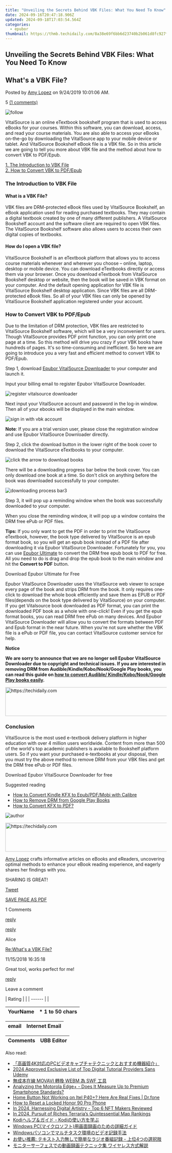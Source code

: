 ```yaml
---
title: "Unveiling the Secrets Behind VBK Files: What You Need To Know"
date: 2024-09-16T20:47:18.906Z
updated: 2024-09-18T17:03:54.564Z
categories:
  - epubor
thumbnail: https://thmb.techidaily.com/8a38e69f6bb6d23740b2b061d8fc927f2b1d57e63f504706f437480fcde8cc73.jpg
---
```


## Unveiling the Secrets Behind VBK Files: What You Need To Know

## What's a VBK File?

Posted by [Amy Lopez](https://shorturl.at/bmsEO) on 9/24/2019 10:01:06 AM.

5 [(1 comments)](http://www.epubor.com/#comment-area) 

![follow](http://www.epubor.com/images/follow.png)

VitalSource is an online eTextbook bookshelf program that is used to access eBooks for your courses. Within this software, you can download, access, and read your course materials. You are also able to access your eBooks on-the-go by downloading the VitalSource app to your mobile device or tablet. And VitalSource Bookshelf eBook file is a VBK file. So in this article we are going to tell you more about VBK file and the method about how to convert VBK to PDF/Epub. 

[1\. The Introduction to VBK File](https://tools.techidaily.com/epubor/products/)  
[2\. How to Convert VBK to PDF/Epub](https://tools.techidaily.com/epubor/products/)

### The Introduction to VBK File 

#### What is a VBK File?

VBK files are DRM-protected eBook files used by VitalSource Bookshelf, an eBook application used for reading purchased textbooks. They may contain a digital textbook created by one of many different publishers. A VitalSource Bookshelf account and the software client are required to open VBK files. The VitalSource Bookshelf software also allows users to access their own digital copies of textbooks.

#### How do I open a VBK file?

VitalSource Bookshelf is an eTextbook platform that allows you to access course materials whenever and wherever you choose – online, laptop, desktop or mobile device. You can download eTextbooks directly or access them via your browser. Once you download eTextbook from VitalSource Bookshelf desktop or website, then the book will be saved in VBK format on your computer. And the default opening application for VBK file is VitalSource Bookshelf desktop application. Since VBK files are all DRM-protected eBook files. So all of your VBK files can only be opened by VitalSource Bookshelf application registered under your account.

### How to Convert VBK to PDF/Epub

Due to the limitation of DRM protection, VBK files are restricted to VitalSource Bookshelf software, which will be a very inconvenient for users. Though VitalSource provides PDF print function, you can only print one page at a time. So this method will drive you crazy if your VBK books have hundreds of pages. It's so time-consuming and inefficient. So here we are going to introduce you a very fast and efficient method to convert VBK to PDF/Epub.

Step 1, download [Epubor VitalSource Downloader](https://tools.techidaily.com/epubor/products/) to your computer and launch it.

Input your billing email to register Epubor VitalSource Downloader. 

![register vitalsource downloader](http://www.epubor.com/images/uppic/register-vitalsource-downloader.png)

Next input your VitalSource account and password in the log-in window. Then all of your ebooks will be displayed in the main window.

![sign in with vbk account](http://www.epubor.com/images/uppic/sign-in-with-vbk-account.png)

**Note**: If you are a trial version user, please close the registration window and use Epubor VitalSource Downloader directly.

Step 2, click the download button in the lower right of the book cover to download the VitalSource eTextbooks to your computer.

![click the arrow to download books](http://www.epubor.com/images/uppic/click-the-arrow-to-download-books.png)

There will be a downloading progress bar below the book cover. You can only download one book at a time. So don't click on anything before the book was downloaded successfully to your computer.

![downloading process bar3](http://www.epubor.com/images/uppic/downloading-process-bar3.png)

Step 3, it will pop up a reminding window when the book was successfully downloaded to your computer. 

When you close the reminding window, it will pop up a window contains the DRM free ePub or PDF files. 

**Tips:** If you only want to get the PDF in order to print the VitalSource eTextbook, however, the book type delivered by VitalSource is an epub format book, so you will get an epub book instead of a PDF file after downloading it via Epubor VitalSource Downloader. Fortunately for you, you can use [Epubor Ultimate](https://tools.techidaily.com/epubor/ultimate/) to convert the DRM free epub book to PDF for free. All you need to do is drag and drop the epub book to the main window and hit the **Convert to PDF** button.

Download Epubor Ultimate for Free

[](https://tools.techidaily.com/epubor/ultimate/) [](https://tools.techidaily.com/epubor/ultimate/) 

Epubor VitalSource Downloader uses the VitalSource web viewer to scrape every page of the book and strips DRM from the book. It only requires one-click to download the whole book efficiently and save them as EPUB or PDF files(depends on the book type delivered by VitalSource) on your computer. If you get Vitalsource book downloaded as PDF format, you can print the downloaded PDF book as a whole with one-click! Even if you get the epub format books, you can read DRM free ePub on many devices. And Epubor VitalSource Downloader will allow you to convert the formats between PDF and Epub format in the near future. When you're not sure whether the VBK file is a ePub or PDF file, you can contact VitalSource customer service for help.

**Notice**

**We are sorry to announce that we are no longer sell Epubor VitalSource Downloader due to copyright and technical issues. If you are interested in removing DRM from Audible/Kindle/Kobo/Nook/Google Play books, you can read this guide on [how to convert Audible/ Kindle/Kobo/Nook/Google Play books easily](https://tools.techidaily.com/epubor/products/).**

<!-- affiliate ads begin -->
<a href="https://aligracehair.sjv.io/c/5597632/1896546/19272" target="_top" id="1896546">
  <img src="//a.impactradius-go.com/display-ad/19272-1896546" border="0" alt="https://techidaily.com" width="728" height="90"/>
</a>
<img height="0" width="0" src="https://aligracehair.sjv.io/i/5597632/1896546/19272" style="position:absolute;visibility:hidden;" border="0" />
<!-- affiliate ads end -->

### Conclusion

VitalSource is the most used e-textbook delivery platform in higher education with over 4 million users worldwide. Content from more than 500 of the world's top academic publishers is available to Bookshelf platform users. So if you want your purchased e-textbooks at your disposal, then you must try the above method to remove DRM from your VBK files and get the DRM free ePub or PDF files. 

Download Epubor VitalSource Downloader for free

[](http://download.epubor.com/EpuborVitalSourceDownloader.exe) [](http://download.epubor.com/EpuborVitalSourceDownloader.dmg) 

Suggested reading

* [How to Convert Kindle KFX to Epub/PDF/Mobi with Calibre](https://tools.techidaily.com/epubor/products/)
* [How to Remove DRM from Google Play Books](https://tools.techidaily.com/epubor/products/)
* [How to Convert KFX to PDF?](https://tools.techidaily.com/epubor/products/)

![author](http://www.epubor.com/images/uppic/Hillary.png)

<!-- affiliate ads begin -->
<a href="https://appsumo.8odi.net/c/5597632/2068411/7443" target="_top" id="2068411">
  <img src="//a.impactradius-go.com/display-ad/7443-2068411" border="0" alt="https://techidaily.com" width="728" height="90"/>
</a>
<img height="0" width="0" src="https://appsumo.8odi.net/i/5597632/2068411/7443" style="position:absolute;visibility:hidden;" border="0" />
<!-- affiliate ads end -->

[Amy Lopez](https://shorturl.at/bmsEO) crafts informative articles on eBooks and eReaders, uncovering optimal methods to enhance your eBook reading experience, and eagerly shares her findings with you.

SHARING IS GREAT!

[Tweet](https://twitter.com/share) 

[SAVE PAGE AS PDF](https://tools.techidaily.com/epubor/products/) 

1 Comments

[reply](https://tools.techidaily.com/epubor/products/) 

[reply](https://tools.techidaily.com/epubor/products/) 

Alice

[Re:What's a VBK File?](https://tools.techidaily.com/epubor/products/)

11/15/2018 16:35:18

Great tool, works perfect for me!

[reply](https://tools.techidaily.com/epubor/products/) 

Leave a comment

| Rating |  |
| ------ |  |

| YourName | \*  1 to 50 chars |
| -------- | ----------------- |

| email | Internet Email |
| ----- | -------------- |

| Comments | UBB Editor |
| -------- | ---------- |

<ins class="adsbygoogle"
     style="display:block"
     data-ad-format="autorelaxed"
     data-ad-client="ca-pub-7571918770474297"
     data-ad-slot="1223367746"></ins>

<ins class="adsbygoogle"
     style="display:block"
     data-ad-client="ca-pub-7571918770474297"
     data-ad-slot="8358498916"
     data-ad-format="auto"
     data-full-width-responsive="true"></ins>

<span class="atpl-alsoreadstyle">Also read:</span>
<div><ul>
<li><a href="https://discover-bits.techidaily.com/4kpc/"><u>「高画質4K対応のPCビデオキャプチャテクニックとおすすめ機器紹介」</u></a></li>
<li><a href="https://video-capture.techidaily.com/2024-approved-exclusive-list-of-top-digital-tutorial-providers-sans-udemy/"><u>2024 Approved Exclusive List of Top Digital Tutorial Providers Sans Udemy</u></a></li>
<li><a href="https://vp-tips.techidaily.com/1726221980675-movavi-webm-swf/"><u>無成本在線 MOVAVI 轉換 WEBM 為 SWF 工具</u></a></li>
<li><a href="https://buynow-reviews.techidaily.com/analyzing-the-motorola-edgeplus-does-it-measure-up-to-premium-smartphone-standards/"><u>Analyzing the Motorola Edge+ - Does It Measure Up to Premium Smartphone Standards?</u></a></li>
<li><a href="https://change-location.techidaily.com/home-button-not-working-on-itel-p40plus-here-are-real-fixes-drfone-by-drfone-fix-android-problems-fix-android-problems/"><u>Home Button Not Working on Itel P40+? Here Are Real Fixes | Dr.fone</u></a></li>
<li><a href="https://unlock-android.techidaily.com/how-to-reset-a-locked-honor-90-pro-phone-by-drfone-android/"><u>How to Reset a Locked Honor 90 Pro Phone</u></a></li>
<li><a href="https://some-techniques.techidaily.com/in-2024-harnessing-digital-artistry-top-6-nft-makers-reviewed/"><u>In 2024, Harnessing Digital Artistry - Top 6 NFT Makers Reviewed</u></a></li>
<li><a href="https://digital-screen-recording.techidaily.com/in-2024-pursuit-of-riches-terrarias-quintessential-map-rankings/"><u>In 2024, Pursuit of Riches Terraria’s Quintessential Map Rankings</u></a></li>
<li><a href="https://discover-bits.techidaily.com/1726028709359-kodi-kodi/"><u>Kodiヘルプ＆ガイド - Kodiの使い方を学ぶ</u></a></li>
<li><a href="https://discover-bits.techidaily.com/1726029938759-windows-pc/"><u>Windows PC(マイクロソフト)用画面録画のための詳細ガイド</u></a></li>
<li><a href="https://discover-bits.techidaily.com/1726026503278-windows/"><u>Windowsパソコンでマルチタスク環境のビデオ記録手法</u></a></li>
<li><a href="https://discover-bits.techidaily.com/1726028955271-4/"><u>お使い推薦: テキスト入力無しで簡単なラジオ番組記録 - 上位4つの選択肢</u></a></li>
<li><a href="https://discover-bits.techidaily.com/44oi44ol44k44o844k144o844ov44kn44k544gn44gu5yuv55s76yyy55s744og44kv44ol44od44kv6zugioodrplusocpoodpoodroocueawuew8jplusinoplusiqra/"><u>モニターサーフェスでの動画録画テクニック集 ワイヤレス方式解説</u></a></li>
</ul></div>

